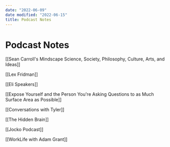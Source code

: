```yaml
---
date: "2022-06-09"
date modified: "2022-06-15"
title: Podcast Notes
---
```


# Podcast Notes
[[Sean Carroll's Mindscape Science, Society, Philosophy, Culture, Arts, and Ideas]]

[[Lex Fridman]]

[[Eli Speakers]]

[[Expose Yourself and the Person You're Asking Questions to as Much Surface Area as Possible]]

[[Conversations with Tyler]]

[[The Hidden Brain]]

[[Jocko Podcast]]

[[WorkLife with Adam Grant]]
